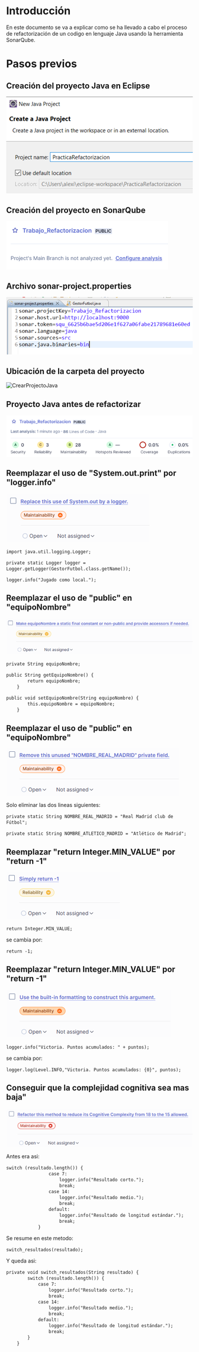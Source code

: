 # Introducción

En este documento se va a explicar como se ha llevado a cabo el proceso de refactorización de un codigo en lenguaje Java usando la herramienta SonarQube.

# Pasos previos

## Creación del proyecto Java en Eclipse

![CrearProjectoJava](/Fotos/1%20-%20Creacion%20de%20JavaProject%20en%20eclipse.png)

## Creación del proyecto en SonarQube

![CrearProjectoSonarQube](/Fotos/2%20-%20Creacion%20de%20proyecto%20en%20sonarqube.png)

## Archivo sonar-project.properties

![ArchivoSonarProperties](/Fotos/3%20-%20Rellenando%20el%20archivo%20sonar-project.properties.png)

## Ubicación de la carpeta del proyecto

![CrearProjectoJava](/Fotos/4%20-%20Ubicación%20del%20proyecto%20en%20CMD,%20compilado%20y%20lanzado%20del%20comando%20sonar-scanner.png)

## Proyecto Java antes de refactorizar

![CrearProjectoJava](/Fotos/5%20-%20Proyecto%20antes%20de%20refactorizar.png)

## Reemplazar el uso de "System.out.print" por "logger.info"

![CrearProjectoJava](/Fotos/6%20-%20Issue%20System.out%20a%20logger.png)

~~~
import java.util.logging.Logger;
~~~

~~~
private static Logger logger = Logger.getLogger(GestorFutbol.class.getName());
~~~

~~~
logger.info("Jugado como local.");
~~~

## Reemplazar el uso de "public" en "equipoNombre" 

![CrearProjectoJava](/Fotos/7%20-%20Issue%20static%20final%20or%20non-public.png)

~~~
private String equipoNombre;
~~~

~~~
public String getEquipoNombre() {
		return equipoNombre;
	}
~~~

~~~
public void setEquipoNombre(String equipoNombre) {
		this.equipoNombre = equipoNombre;
	}
~~~

## Reemplazar el uso de "public" en "equipoNombre" 

![CrearProjectoJava](/Fotos/8%20-%20Issue%20eliminar%20private%20field.png)

Solo eliminar las dos lineas siguientes:

~~~
private static String NOMBRE_REAL_MADRID = "Real Madrid club de Fútbol";
~~~

~~~
private static String NOMBRE_ATLETICO_MADRID = "Atlético de Madrid";
~~~

## Reemplazar "return Integer.MIN_VALUE" por "return -1" 

![CrearProjectoJava](/Fotos/9%20-%20Issue%20simply%20return.png)

~~~
return Integer.MIN_VALUE;
~~~
se cambia por:
~~~
return -1;
~~~


## Reemplazar "return Integer.MIN_VALUE" por "return -1" 

![CrearProjectoJava](/Fotos/10%20-%20Issue%20built-in.png)

~~~
logger.info("Victoria. Puntos acumulados: " + puntos);
~~~
se cambia por:
~~~
logger.log(Level.INFO,"Victoria. Puntos acumulados: {0}", puntos);
~~~

## Conseguir que la complejidad cognitiva sea mas baja" 

![CrearProjectoJava](/Fotos/11%20-%20Issue%20complejidad%20cognitiva.png)

Antes era asi:
~~~
switch (resultado.length()) {
                case 7:
                	logger.info("Resultado corto.");
                    break;
                case 14:
                	logger.info("Resultado medio.");
                    break;
                default:
                	logger.info("Resultado de longitud estándar.");
                    break;
            }
~~~
Se resume en este metodo:
~~~
switch_resultados(resultado);
~~~
Y queda asi:
~~~
private void switch_resultados(String resultado) {
		switch (resultado.length()) {
		    case 7:
		    	logger.info("Resultado corto.");
		        break;
		    case 14:
		    	logger.info("Resultado medio.");
		        break;
		    default:
		    	logger.info("Resultado de longitud estándar.");
		        break;
		}
	}
~~~